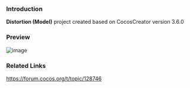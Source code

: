 ### Introduction
**Distortion (Model)** project created based on CocosCreator version 3.6.0

### Preview
![image](../../../gif/202207/2022072105.gif)

### Related Links 
https://forum.cocos.org/t/topic/128746
